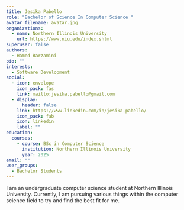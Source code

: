 ```yaml
---
title: Jesika Pabello
role: "Bachelor of Science In Computer Science "
avatar_filename: avatar.jpg
organizations:
  - name: Northern Illinois University
    url: https://www.niu.edu/index.shtml
superuser: false
authors:
  - Hamed Barzamini
bio: ""
interests:
  - Software Development
social:
  - icon: envelope
    icon_pack: fas
    link: mailto:jesika.pabello@gmail.com
  - display:
      header: false
    link: https://www.linkedin.com/in/jesika-pabello/
    icon_pack: fab
    icon: linkedin
    label: ""
education:
  courses:
    - course: BSc in Computer Science
      institution: Northern Illinois University
      year: 2025
email: ""
user_groups:
  - Bachelor Students
---
```

I am an undergraduate computer science student at Northern Illinois University. Currently, I am pursuing various things within the computer science field to try and find the best fit for me.